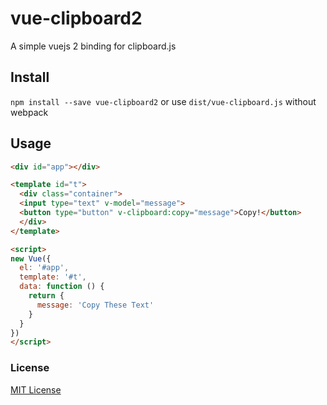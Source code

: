 # vue-clipboard2

A simple vuejs 2 binding for clipboard.js

## Install

`npm install --save vue-clipboard2` or use `dist/vue-clipboard.js` without webpack

## Usage

```html
<div id="app"></div>

<template id="t">
  <div class="container">
  <input type="text" v-model="message">
  <button type="button" v-clipboard:copy="message">Copy!</button>
  </div>
</template>

<script>
new Vue({
  el: '#app',
  template: '#t',
  data: function () {
    return {
      message: 'Copy These Text'
    }
  }
})
</script>
```

### License

[MIT License](LICENSE)

